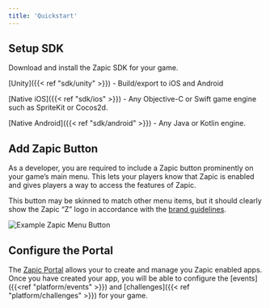 ```yaml
---
title: 'Quickstart'
---
```


## Setup SDK

Download and install the Zapic SDK for your game.

[Unity]({{< ref "sdk/unity" >}}) - Build/export to iOS and Android

[Native iOS]({{< ref "sdk/ios" >}}) - Any Objective-C or Swift game engine such as SpriteKit or Cocos2d.

[Native Android]({{< ref "sdk/android" >}}) - Any Java or Kotlin engine.

## Add Zapic Button

As a developer, you are required to include a Zapic button prominently on your game’s main menu. This lets your players know that Zapic is enabled and gives players a way to access the features of Zapic.

This button may be skinned to match other menu items, but it should clearly show the Zapic “Z” logo in accordance with the [brand guidelines](https://www.zapic.com/brand).

![Example Zapic Menu Button](/img/example-button.jpg?width=256px)

## Configure the Portal

The [Zapic Portal](https://portal.zapic.net) allows your to create and manage you Zapic enabled apps. Once you have created your app, you will be able to configure the [events]({{<ref "platform/events" >}}) and [challenges]({{< ref "platform/challenges" >}}) for your game.
